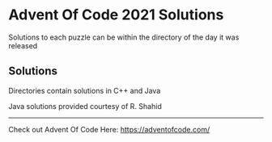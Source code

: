 # Advent Of Code 2021 Solutions
Solutions to each puzzle can be within the directory of the day it was released

## Solutions
Directories contain solutions in C++ and Java
  
Java solutions provided courtesy of R. Shahid

---
Check out Advent Of Code Here: https://adventofcode.com/
